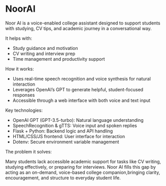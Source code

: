# NoorAI
Noor AI is a voice-enabled college assistant designed to support students with studying, CV tips, and academic journey in a conversational way.

It helps with:

- Study guidance and motivation
- CV writing and interview prep
- Time management and productivity support

How it works:

- Uses real-time speech recognition and voice synthesis for natural interaction
- Leverages OpenAI’s GPT to generate helpful, student-focused responses
- Accessible through a web interface with both voice and text input

Key technologies:

- OpenAI GPT (GPT-3.5-turbo): Natural language understanding
- SpeechRecognition & gTTS: Voice input and spoken replies
- Flask + Python: Backend logic and API handling
- HTML/CSS/JS frontend: User interface for interaction
- Dotenv: Secure environment variable management

The problem it solves:

Many students lack accessible academic support for tasks like CV writing, studying effectively, or preparing for interviews. Noor AI fills this gap by acting as an on-demand, voice-based college companion,bringing clarity, encouragement, and structure to everyday student life.
